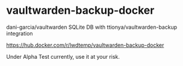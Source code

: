 # vaultwarden-backup-docker
dani-garcia/vaultwarden SQLite DB with ttionya/vaultwarden-backup integration

https://hub.docker.com/r/lwdtemp/vaultwarden-backup-docker

Under Alpha Test currently, use it at your risk.

